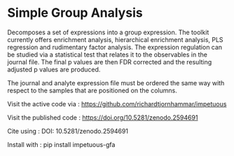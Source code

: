# Simple Group Analysis
Decomposes a set of expressions into a group expression.
The toolkit currently offers enrichment analysis, hierarchical
enrichment analysis, PLS regression and rudimentary factor analysis.
The expression regulation can be studied via a statistical
test that relates it to the observables in the journal file. 
The final p values are then FDR corrected and the resulting
adjusted p values are produced.

The journal and analyte expression file must be ordered
the same way with respect to the samples that are
positioned on the columns.

Visit the active code via :
https://github.com/richardtjornhammar/impetuous

Visit the published code : 
https://doi.org/10.5281/zenodo.2594691

Cite using :
DOI: 10.5281/zenodo.2594691

Install with :
pip install impetuous-gfa
